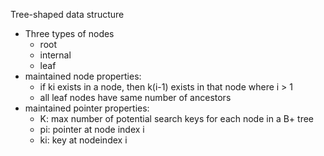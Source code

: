 Tree-shaped data structure
- Three types of nodes
	- root
	- internal
	- leaf
- maintained node properties:
	- if ki exists in a node, then k(i-1) exists in that node where i > 1
	- all leaf nodes have same number of ancestors
- maintained pointer properties:
	- K: max number of potential search keys for each node in a B+ tree
	- pi: pointer at node index i
	- ki: key at nodeindex i